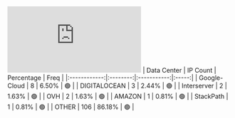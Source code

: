 ![Diagramm](https://github.com/obajay/StateSync-snapshots/blob/main/Projects/Gitopia/1/README.md)
| Data Center | IP Count | Percentage | Freq |
|:------------:|:--------:|:-----------:|:-----:|
| Google-Cloud | 8 | 6.50% | 🟢 |
| DIGITALOCEAN | 3 | 2.44% | 🟢 |
| Interserver | 2 | 1.63% | 🟢 |
| OVH | 2 | 1.63% | 🟢 |
| AMAZON | 1 | 0.81% | 🟢 |
| StackPath | 1 | 0.81% | 🟢 |
| OTHER | 106 | 86.18% | 🟢 |